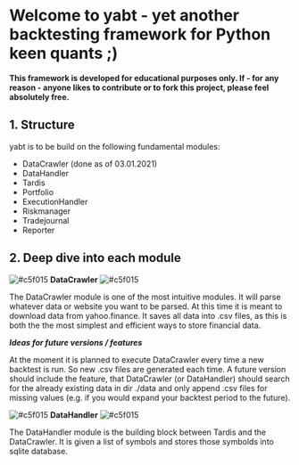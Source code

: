 # Welcome to **yabt** - yet another backtesting framework for Python keen quants ;) 

**This framework is developed for educational purposes only. If - for any reason - anyone likes to contribute or to fork this project, please feel absolutely free.**

## 1. Structure
yabt is to be build on the following fundamental modules:
* DataCrawler (done as of 03.01.2021)
* DataHandler
* Tardis
* Portfolio
* ExecutionHandler
* Riskmanager
* Tradejournal
* Reporter

## 2. Deep dive into each module
![#c5f015](https://via.placeholder.com/15/c5f015/000000?text=+) **DataCrawler**  ![#c5f015](https://via.placeholder.com/15/c5f015/000000?text=+)       

The DataCrawler module is one of the most intuitive modules. It will parse whatever data or website you want to be parsed. At this time it is meant to download data from yahoo.finance.
It saves all data into .csv files, as this is both the the most simplest and efficient ways to store financial data.

***Ideas for future versions / features***

At the moment it is planned to execute DataCrawler every time a new backtest is run. So new .csv files are generated each time. A future version should include the feature, that DataCrawler (or DataHandler) should search for the already existing data in dir ./data and only append .csv files for missing values (e.g. if you would expand your backtest period to the future).



![#c5f015](https://via.placeholder.com/15/c5f015/000000?text=+) **DataHandler** ![#c5f015](https://via.placeholder.com/15/c5f015/000000?text=+)    

The DataHandler module is the building block between Tardis and the DataCrawler. It is given a list of symbols and stores those symbolds into sqlite database.
